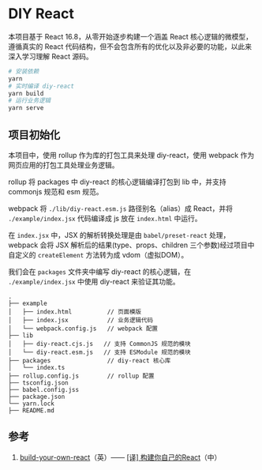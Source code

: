 # DIY React
本项目基于 React 16.8，从零开始逐步构建一个涵盖 React 核心逻辑的微模型，遵循真实的 React 代码结构，但不会包含所有的优化以及非必要的功能，以此来深入学习理解 React 源码。

```bash
# 安装依赖
yarn
# 实时编译 diy-react 
yarn build
# 运行业务逻辑
yarn serve
```
## 项目初始化
本项目中，使用 rollup 作为库的打包工具来处理 diy-react，使用 webpack 作为网页应用的打包工具处理业务逻辑。

rollup 将 packages 中 diy-react 的核心逻辑编译打包到 lib 中，并支持 commonjs 规范和 esm 规范。

webpack 将 `./lib/diy-react.esm.js` 路径别名（alias）成 React，并将 `./example/index.jsx` 代码编译成 js 放在 `index.html` 中运行。

在 `index.jsx` 中，JSX 的解析转换处理是由 `babel/preset-react` 处理，webpack 会将 JSX 解析后的结果(type、props、children 三个参数)经过项目中自定义的 `createElement` 方法转为成 vdom（虚拟DOM）。

我们会在 `packages` 文件夹中编写 diy-react 的核心逻辑，在 `./example/index.jsx` 中使用 diy-react 来验证其功能。
```
.
├── example
│   ├── index.html          // 页面模版
│   ├── index.jsx           // 业务逻辑代码
│   └── webpack.config.js   // webpack 配置
├── lib
│   ├── diy-react.cjs.js   // 支持 CommonJS 规范的模块
│   └── diy-react.esm.js   // 支持 ESModule 规范的模块
├── packages                // diy-react 核心库
│   └── index.ts        
├── rollup.config.js        // rollup 配置
├── tsconfig.json           
├── babel.config.jss
├── package.json
└── yarn.lock
├── README.md
```

## 参考
1. [build-your-own-react](https://pomb.us/build-your-own-react/)（英）—— [[译] 构建你自己的React](https://juejin.cn/post/6874246838124445703#heading-3)（中）
